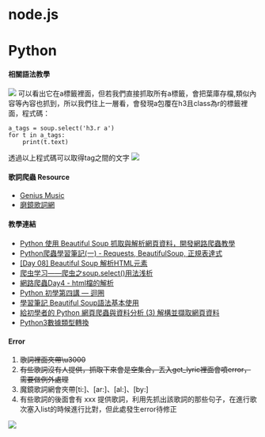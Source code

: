 # node.js

# Python
#### 相關語法教學

<img src="https://i.imgur.com/lBZkvSy.png">
可以看出它在a標籤裡面，但若我們直接抓取所有a標籤，會把葉庫存檔,類似內容等內容也抓到，所以我們往上一層看，會發現a包覆在h3且class為r的標籤裡面，程式碼：

``` python=
a_tags = soup.select('h3.r a')
for t in a_tags:
    print(t.text)
```
透過以上程式碼可以取得tag之間的文字
<img src="https://i.imgur.com/648PfGW.png">

#### 歌詞爬蟲 Resource
* [Genius Music](https://genius.com)
* [磨鏡歌詞網](https://mojim.com/twznew.htm)

#### 教學連結
* [Python 使用 Beautiful Soup 抓取與解析網頁資料，開發網路爬蟲教學](https://blog.gtwang.org/programming/python-beautiful-soup-module-scrape-web-pages-tutorial/)
* [Python爬蟲學習筆記(一) - Requests, BeautifulSoup, 正規表達式](https://medium.com/@yanweiliu/python爬蟲學習筆記-一-beautifulsoup-1ee011df8768)
* [[Day 08] Beautiful Soup 解析HTML元素](https://ithelp.ithome.com.tw/articles/10204390?sc=iThelpR)
* [爬虫学习——爬虫之soup.select()用法浅析](https://blog.csdn.net/geerniya/article/details/77842421)
* [網路爬蟲Day4 - html檔的解析](https://ithelp.ithome.com.tw/articles/10191259)
* [Python 初學第四講 — 迴圈](https://medium.com/ccclub/ccclub-python-for-beginners-tutorial-4990a5757aa6)
* [學習筆記 Beautiful Soup語法基本使用](https://www.itread01.com/content/1549274594.html)
* [給初學者的 Python 網頁爬蟲與資料分析 (3) 解構並擷取網頁資料](http://blog.castman.net/%E6%95%99%E5%AD%B8/2016/12/22/python-data-science-tutorial-3.html)
* [Python3數據類型轉換](http://tw.gitbook.net/t/python3/article-67.html)


#### Error
1. ~~歌詞裡面夾帶\u3000~~
2. ~~有些歌詞沒有人提供，抓取下來會是空集合，丟入get_lyric裡面會噴error，需要做例外處理~~
3. 魔鏡歌詞網會夾帶[ti:]、[ar:]、[al:]、[by:]
4. 有些歌詞的後面會有 xxx 提供歌詞，利用先抓出該歌詞的那些句子，在進行歌次塞入list的時候進行比對，但此處發生error待修正
<img src="https://i.imgur.com/GbnWxOP.png">

